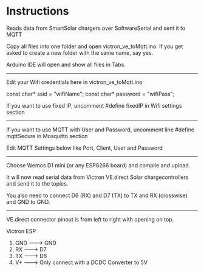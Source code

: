 # Instructions

Reads data from SmartSolar chargers over SoftwareSerial and sent it to MQTT

Copy all files into one folder and open victron_ve_toMqtt.ino. If you get asked to create a new folder with the same name, say yes.

Arduino IDE will open and show all files in Tabs.


----------------------------------------------

Edit your Wifi credentials here in victron_ve_toMqtt.ino

const char* ssid = "wifiName";
const char* password = "wifiPass";

If you want to use fixed IP, uncomment #define fixedIP in Wifi settings section

----------------------------------------------


If you want to use MQTT with User and Password, uncomment line #define mqttSecure in Mosquitto section

Edit MQTT Settings below like Port, Client, User and Password


-----------------------------------------------

Choose Wemos D1 mini (or any ESP8266 board) and compile and upload.

It will now read serial data from Victron VE.direct Solar chargecontrollers and send it to the topics.

You also need to connect D6 (RX) and D7 (TX) to TX and RX (crosswise) and GND to GND.

-------------------------------------------

VE.direct connector pinout is from left to right with opening on top.

Victron 	ESP

1. GND	--->	GND 
2. RX	--->	D7
3. TX	--->	D6
4. V+	--->	Only connect with a DCDC Converter to 5V